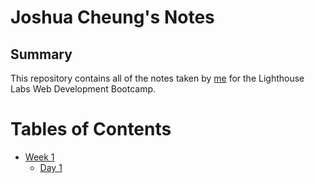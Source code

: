 # Joshua Cheung's Notes

## Summary

This repository contains all of the notes taken by [me](https://github.com/cheungjoshua) for the Lighthouse Labs Web Development Bootcamp.

# Tables of Contents

- [Week 1](/Week_1/)
  - [Day 1](/Week_1/Day_1/)
